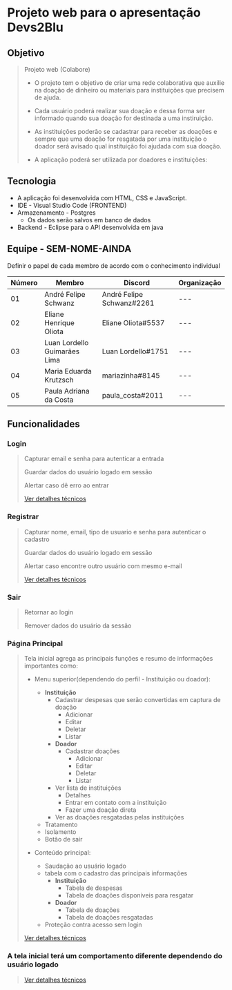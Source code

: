 # Projeto web para o apresentação Devs2Blu
 
 

## Objetivo

> Projeto web (Colabore)
>
> - O projeto tem o objetivo de criar uma rede colaborativa que auxilie na doação de dinheiro ou materiais para instituições que precisem de ajuda.
>
> - Cada usuário poderá realizar sua doação e dessa forma ser informado quando sua doação for destinada a uma instiruição.
>
> - As instituições poderão se cadastrar para receber as doações e sempre que uma doação for resgatada por uma instituição o doador será avisado qual instituição foi ajudada com sua doação.
>
> - A aplicação poderá ser utilizada por doadores e instituições: 

## Tecnologia

- A aplicação foi desenvolvida com HTML, CSS e JavaScript. 
- IDE - Visual Studio Code (FRONTEND)
- Armazenamento - Postgres
  - Os dados serão salvos em banco de dados
- Backend - Eclipse para o API desenvolvida em java 

## Equipe - SEM-NOME-AINDA

Definir o papel de cada membro de acordo com o conhecimento individual

Número| Membro| Discord | Organização
------|---------|-------|------
01| André Felipe Schwanz|   André Felipe Schwanz#2261|   ---
02| Eliane Henrique Oliota| Eliane Oliota#5537| ---
03| Luan Lordello Guimarães Lima|   Luan Lordello#1751|  ---
04| Maria Eduarda Krutzsch| mariazinha#8145|  ---
05| Paula Adriana da Costa| paula_costa#2011|   --- 


## Funcionalidades

### Login

>Capturar email e senha para autenticar a entrada
>
>Guardar dados do usuário logado em sessão
>
>Alertar caso dê erro ao entrar
>
>[Ver detalhes técnicos]()

### Registrar

>Capturar nome, email, tipo de usuario e senha para autenticar o cadastro
>
>Guardar dados do usuário logado em sessão
>
>Alertar caso encontre outro usuário com mesmo e-mail
>
>[Ver detalhes técnicos]()

### Sair

>Retornar ao login
>
>Remover dados do usuário da sessão

### Página Principal

>Tela inicial agrega as principais funções e resumo de informações importantes como:
>
>- Menu superior(dependendo do perfil - Instituição ou doador):
>   - <b>Instituição</b>
>     - Cadastrar despesas que serão convertidas em captura de doação
>       - Adicionar
>       - Editar
>       - Deletar
>       - Listar 
>     - <b>Doador</b>
>       - Cadastrar doações
>         - Adicionar
>         - Editar
>         - Deletar
>         - Listar 
>      - Ver lista de instituições
>        - Detalhes
>        - Entrar em contato com a instituição
>        - Fazer uma doação direta
>      - Ver as doações resgatadas pelas instituições
>   - Tratamento
>   - Isolamento
>   - Botão de sair
>
>- Conteúdo principal:
>   - Saudação ao usuário logado
>   - tabela com o cadastro das principais informações
>     - <b>Instituição</b>
>       - Tabela de despesas 
>       - Tabela de doações disponiveis para resgatar  
>     - <b>Doador</b>
>       - Tabela de doações 
>       - Tabela de doações resgatadas   
>   - Proteção contra acesso sem login
>
> [Ver detalhes técnicos](/doc/Modulo_prevencao/doc_tela_principal.md)

### A tela inicial terá um comportamento diferente dependendo do usuário logado
> [Ver detalhes técnicos](/doc/Modulo_isolamento/documentacao_locais.md)